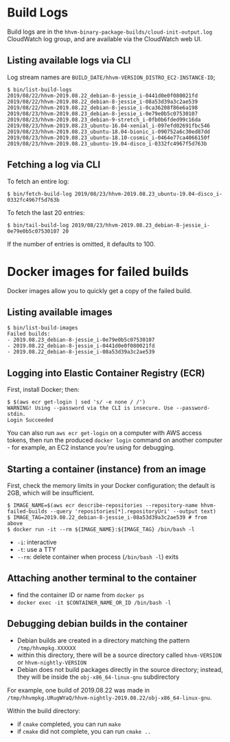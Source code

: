 # Build Logs

Build logs are in the `hhvm-binary-package-builds/cloud-init-output.log`
CloudWatch log group, and are available via the CloudWatch web UI.

## Listing available logs via CLI

Log stream names are `BUILD_DATE/hhvm-VERSION_DISTRO_EC2-INSTANCE-ID`;

```
$ bin/list-build-logs
2019/08/22/hhvm-2019.08.22_debian-8-jessie_i-0441d0e0f080021fd
2019/08/22/hhvm-2019.08.22_debian-8-jessie_i-08a53d39a3c2ae539
2019/08/22/hhvm-2019.08.22_debian-8-jessie_i-0ca36208f86e6a198
2019/08/23/hhvm-2019.08.23_debian-8-jessie_i-0e79e0b5c07530107
2019/08/23/hhvm-2019.08.23_debian-9-stretch_i-0fb0b6fded99c16da
2019/08/23/hhvm-2019.08.23_ubuntu-16.04-xenial_i-097efd02691fbc546
2019/08/23/hhvm-2019.08.23_ubuntu-18.04-bionic_i-090752a6c30ed87dd
2019/08/23/hhvm-2019.08.23_ubuntu-18.10-cosmic_i-0464e77ca4066150f
2019/08/23/hhvm-2019.08.23_ubuntu-19.04-disco_i-0332fc4967f5d763b
```

## Fetching a log via CLI

To fetch an entire log:

```
$ bin/fetch-build-log 2019/08/23/hhvm-2019.08.23_ubuntu-19.04-disco_i-0332fc4967f5d763b
```

To fetch the last 20 entries:

```
$ bin/tail-build-log 2019/08/23/hhvm-2019.08.23_debian-8-jessie_i-0e79e0b5c07530107 20
```

If the number of entries is omitted, it defaults to 100.

# Docker images for failed builds

Docker images allow you to quickly get a copy of the failed build.


## Listing available images

```
$ bin/list-build-images
Failed builds:
- 2019.08.23_debian-8-jessie_i-0e79e0b5c07530107
- 2019.08.22_debian-8-jessie_i-0441d0e0f080021fd
- 2019.08.22_debian-8-jessie_i-08a53d39a3c2ae539
```

## Logging into Elastic Container Registry (ECR)

First, install Docker; then:

```
$ $(aws ecr get-login | sed 's/ -e none / /')
WARNING! Using --password via the CLI is insecure. Use --password-stdin.
Login Succeeded
```

You can also run `aws ecr get-login` on a computer with AWS access tokens, then
run the produced `docker login` command on another computer - for example, an
EC2 instance you're using for debugging.

## Starting a container (instance) from an image

First, check the memory limits in your Docker configuration; the default is
2GB, which will be insufficient.

```
$ IMAGE_NAME=$(aws ecr describe-repositories --repository-name hhvm-failed-builds --query 'repositories[*].repositoryUri' --output text)
$ IMAGE_TAG=2019.08.22_debian-8-jessie_i-08a53d39a3c2ae539 # from above
$ docker run -it --rm ${IMAGE_NAME}:${IMAGE_TAG} /bin/bash -l
```

- `-i`: interactive
- `-t`: use a TTY
- `--rm`: delete container when process (`/bin/bash -l`) exits

## Attaching another terminal to the container

- find the container ID or name from `docker ps`
- `docker exec -it $CONTAINER_NAME_OR_ID /bin/bash -l`

## Debugging debian builds in the container

- Debian builds are created in a directory matching the pattern
`/tmp/hhvmpkg.XXXXXX`
- within this directory, there will be a source directory called
  `hhvm-VERSION` or `hhvm-nightly-VERSION`
- Debian does not build packages directly in the source directory; instead,
  they will be inside the `obj-x86_64-linux-gnu` subdirectory

For example, one build of 2019.08.22 was made in
`/tmp/hhvmpkg.URugWYaQ/hhvm-nightly-2019.08.22/obj-x86_64-linux-gnu`.

Within the build directory:

- if `cmake` completed, you can run `make`
- if `cmake` did not complete, you can run `cmake ..`
